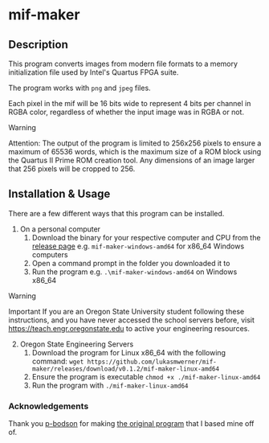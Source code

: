 # mif-maker

## Description
This program converts images from modern file formats to a memory initialization
file used by Intel's Quartus FPGA suite.

The program works with `png` and `jpeg` files.

Each pixel in the mif will be 16 bits wide to represent 4 bits per channel in
RGBA color, regardless of whether the input image was in RGBA or not.

> [!WARNING]
> Attention: The output of the program is limited to 256x256 pixels to ensure a
> maximum of 65536 words, which is the maximum size of a ROM block using the
> Quartus II Prime ROM creation tool. Any dimensions of an image larger that 256
> pixels will be cropped to 256.

## Installation & Usage

There are a few different ways that this program can be installed.

1. On a personal computer
    1. Download the binary for your respective computer and CPU from the [release page](https://github.com/lukasmwerner/mif-maker/releases) e.g. `mif-maker-windows-amd64` for x86_64 Windows computers
    2. Open a command prompt in the folder you downloaded it to
    3. Run the program e.g. `.\mif-maker-windows-amd64` on Windows x86_64

> [!WARNING]
> Important If you are an Oregon State University student following these
> instructions, and you have never accessed the school servers before, visit
> https://teach.engr.oregonstate.edu to active your engineering resources.
2. Oregon State Engineering Servers
    1. Download the program for Linux x86_64 with the following command: `wget https://github.com/lukasmwerner/mif-maker/releases/download/v0.1.2/mif-maker-linux-amd64`
    2. Ensure the program is executable `chmod +x ./mif-maker-linux-amd64`
    3. Run the program with `./mif-maker-linux-amd64`



### Acknowledgements
Thank you [p-bodson](https://github.com/p-bodson/) for making [the original program](https://github.com/p-bodson/mifMaker) that I based mine off of.


